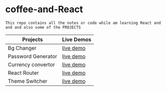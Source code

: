 # coffee-and-React

```
This repo contains all the notes or code while am learning React and and and also some of the PROJECTS 
```
| Projects             | Live Demos                                                                              |
| -------------        | -------------                                                                           |
| Bg Changer           | [live demo](https://64f495b55a9e1920d0bef75e--venerable-tiramisu-f09fb4.netlify.app/)   |
| Password Generator   | [live demo](https://64f9db44c89beb0082aaf280--glistening-kelpie-53a205.netlify.app/)    |
| Currency convertor   | [live demo](https://64f9d9eaca9bbd210b2c74b6--scintillating-gumdrop-bc2fa3.netlify.app/)|
| React Router         | [live demo](https://6505526530d1f56cf18a9bc0--stellar-pothos-6c9c5f.netlify.app/)       |
| Theme Switcher       | [live demo](https://theme-switcher-react-contextapi.netlify.app/)                       |

